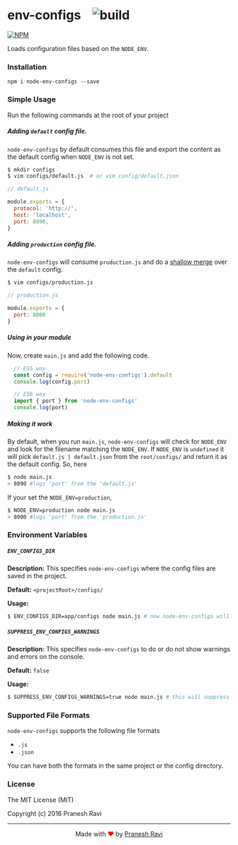 # env-configs &nbsp; &nbsp;![build](https://travis-ci.org/praneshr/env-configs.svg?branch=master)

[![NPM](https://nodei.co/npm/node-env-configs.png?downloads=true&downloadRank=true&stars=true)](https://nodei.co/npm/node-env-configs/)

Loads configuration files based on the `NODE_ENV`.

### Installation

```
npm i node-env-configs --save
```

### Simple Usage

Run the following commands at the root of your project

##### Adding `default` config file.

`node-env-configs` by default consumes this file and export the content as the default config when `NODE_ENV` is not set.
```bash
$ mkdir configs
$ vim configs/default.js  # or vim config/default.json
```
```javascript
// default.js

module.exports = {
  protocol: 'http://',
  host: 'localhost',
  port: 8090,
}
```
##### Adding `production` config file.
`node-env-configs` will consume `production.js` and do a [shallow merge](https://developer.mozilla.org/en/docs/Web/JavaScript/Reference/Global_Objects/Object/assign) over the `default` config.

```bash
$ vim configs/production.js
```

```javascript
// production.js

module.exports = {
  port: 8000
}
```
##### Using in your module
Now, create `main.js` and add the following code.
```javascript
  // ES5 way
  const config = require('node-env-configs').default
  console.log(config.port)

  // ES6 way
  import { port } from 'node-env-configs'
  console.log(port)
```

##### Making it work

By default, when you run `main.js`, `node-env-configs` will check for `NODE_ENV` and look for the filename matching the `NODE_ENV`. If `NODE_ENV` is `undefined` it will pick `default.js | default.json` from the `root/configs/` and return it as the default config. So, here

```bash
$ node main.js
> 8090 #logs 'port' from the 'default.js'
```

If your set the `NODE_ENV=production`,

```bash
$ NODE_ENV=production node main.js
> 8000 #logs 'port' from the 'production.js'
```

### Environment Variables

##### `ENV_CONFIGS_DIR`

**Description:** This specifies `node-env-configs` where the config files are saved in the project.

**Default:** `<projectRoot>/configs/`

**Usage:**
```bash
$ ENV_CONFIGS_DIR=app/configs node main.js # now node-env-configs will look for configs from the specified path
```

##### `SUPPRESS_ENV_CONFIGS_WARNINGS`
**Description:** This specifies `node-env-configs` to do or do not show warnings and errors on the console.

**Default:** `false`

**Usage:**
```bash
$ SUPPRESS_ENV_CONFIGS_WARNINGS=true node main.js # this will suppress all the warnings and the errors
```

### Supported File Formats

`node-env-configs` supports the following file formats
- `.js`
- `.json`

You can have both the formats in the same project or the config directory.

### License
The MIT License (MIT)

Copyright (c) 2016 Pranesh Ravi

<hr/>

<p align="center">
Made with <font color="red">♥</font> by <a href="https://github.com/praneshr">Pranesh Ravi</a>
</p>
